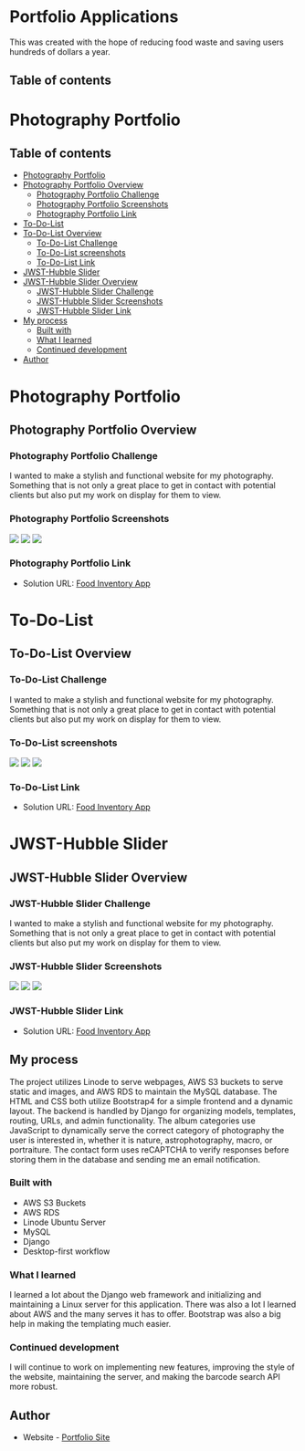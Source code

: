 # Portfolio Applications

This was created with the hope of reducing food waste and saving users hundreds of dollars a year. 

## Table of contents


# Photography Portfolio

## Table of contents
- [Photography Portfolio](#photography-portfolio)
-   [Photography Portfolio Overview](#photography-portfolio-overview)
    - [Photography Portfolio Challenge](#photography-portfolio-challenge)
    - [Photography Portfolio Screenshots](#photography-portfolio-screenshots)
    - [Photography Portfolio Link](#photography-portfolio-link)
- [To-Do-List](#to-do-list)
-   [To-Do-List Overview](#to-do-list-overview)
    - [To-Do-List Challenge](#to-do-list-challenge)
    - [To-Do-List screenshots](#to-do-list-screenshots)
    - [To-Do-List Link](#to-do-list-link)
- [JWST-Hubble Slider](#jwst-hubble-slider)
-   [JWST-Hubble Slider Overview](#jwst-hubble-slider-overview)
    - [JWST-Hubble Slider Challenge](#jwst-hubble-slider-challenge)
    - [JWST-Hubble Slider Screenshots](#jwst-hubble-slider-screenshots)
    - [JWST-Hubble Slider Link](#jwst-hubble-slider-link)
- [My process](#my-process)
  - [Built with](#built-with)
  - [What I learned](#what-i-learned)
  - [Continued development](#continued-development)
- [Author](#author)

# Photography Portfolio

## Photography Portfolio Overview

### Photography Portfolio Challenge

I wanted to make a stylish and functional website for my photography. Something that is not only a great place to get in contact with potential clients but also put my work on display for them to view.

### Photography Portfolio Screenshots

![](./screenshots/photo_index.jpg)
![](./screenshots/patination_filters.jpg)
![](./screenshots/contact.jpg)



### Photography Portfolio Link

- Solution URL: [Food Inventory App](https://www.stephen.photography/)

# To-Do-List

## To-Do-List Overview

### To-Do-List Challenge

I wanted to make a stylish and functional website for my photography. Something that is not only a great place to get in contact with potential clients but also put my work on display for them to view.

### To-Do-List screenshots

![](./screenshots/photo_index.jpg)
![](./screenshots/patination_filters.jpg)
![](./screenshots/contact.jpg)



### To-Do-List Link

- Solution URL: [Food Inventory App](https://www.stephen.photography/)

# JWST-Hubble Slider

## JWST-Hubble Slider Overview

### JWST-Hubble Slider Challenge

I wanted to make a stylish and functional website for my photography. Something that is not only a great place to get in contact with potential clients but also put my work on display for them to view.

### JWST-Hubble Slider Screenshots

![](./screenshots/photo_index.jpg)
![](./screenshots/patination_filters.jpg)
![](./screenshots/contact.jpg)



### JWST-Hubble Slider Link

- Solution URL: [Food Inventory App](https://www.stephen.photography/)


## My process

The project utilizes Linode to serve webpages, AWS S3 buckets to serve static and images, and AWS RDS to maintain the MySQL database. The HTML and CSS both utilize Bootstrap4 for a simple frontend and a dynamic layout. The backend is handled by Django for organizing models, templates, routing, URLs, and admin functionality. The album categories use JavaScript to dynamically serve the correct category of photography the user is interested in, whether it is nature, astrophotography, macro, or portraiture. The contact form uses reCAPTCHA to verify responses before storing them in the database and sending me an email notification.

### Built with

- AWS S3 Buckets
- AWS RDS
- Linode Ubuntu Server
- MySQL
- Django
- Desktop-first workflow



### What I learned

I learned a lot about the Django web framework and initializing and maintaining a Linux server for this application. There was also a lot I learned about AWS and the many serves it has to offer. Bootstrap was also a big help in making the templating much easier.

### Continued development


I will continue to work on implementing new features, improving the style of the website, maintaining the server, and making the barcode search API more robust.


## Author

- Website - [Portfolio Site](https://www.stephen.photography/portfolio)


